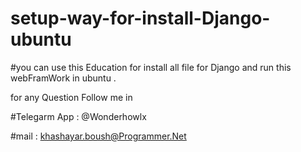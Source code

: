 # setup-way-for-install-Django-ubuntu
#you can use this Education  for install all file for Django and run this webFramWork in ubuntu .

for any Question Follow  me in 

#Telegarm App : @Wonderhowlx

#mail : khashayar.boush@Programmer.Net

